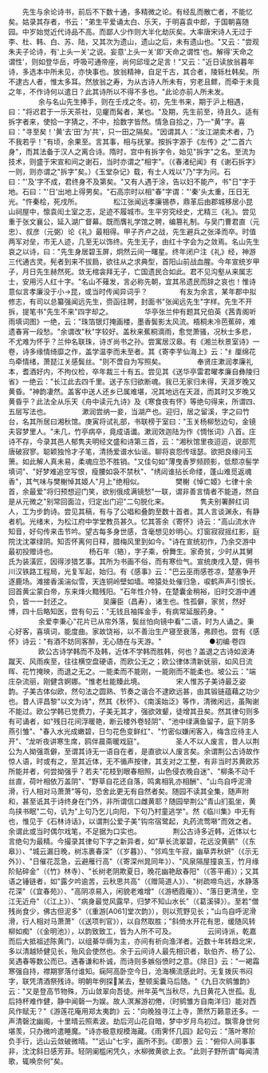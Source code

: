 <!-- { "loadSidebar": true } -->
　　先生与余论诗书，前后不下数十通，多精微之论。有经乱而散亡者，不能忆矣。姑录其存者，书云："弟生平爱诵太白、乐天，于明喜袁中郎，于国朝喜随园。中岁始觉近代诗品不高。而鄙人少作则大半化劫灰矣。大率唐宋诗人无过于李、杜、韩、白、苏、陆，又其次为遗山，遗山之后，未有遗山也。"又云："尝观朱夫子论诗，有'上头一关'之说。妄意'上头一关'即'天命之谓性'也。解得'天命之谓性'，则如登华岳，呼吸可通帝座，尚何邱垤之足言！"又云："近日读放翁暮年诗，多选本中所未见，亦快事也。放翁精神，自足千古，其合者，陵轹杜韩矣。所不逮古人者，惟太多耳。然放翁之寿，为从古诗人所未有，穷老且鳏，而牵于未竟之年，不作诗何以遣日？此其诗所以不得不多也。"此论亦前人所未发。
　　
　　余与名山先生捧手，则在壬戌之冬。初，先生书来，期于沪上相遇，曰："将迟君于一乐天茶社，见癯而髯者，某也。"及期，先生前至，待且久。适有拆字者来，使拾一字猜之，不中，拾数字皆然。情急自拾之，乃一"黄"字。喜曰："寻至矣！'黄'去'田'为'共'，只一田之隔矣。"因谓其人："汝江湖卖术者，乃不我若乎！"有顷，余果至。言其事，相与抚掌。按拆字源于《左传》之"二首六身"，而其法备于汉人之离合诗。隋时，宫中有拆字令，始见"拆字"之名。至流为技术，则盛于宋宣和间之谢石，当时亦谓之"相字"。（《春渚纪闻》有《谢石拆字》一则，则亦谓之"拆字"矣。）《玉堂杂记》载，有士人戏以"乃"字为问。石曰："'及'字不成，君终身不及第矣。"又有人遇于涂，告以妇不能产，书"日"字于地。石曰："'日'出地上得男矣。"石高宗时以相"春"字谓："'秦'头太重，压日无光。"忤秦桧，死戌所。
　　
　　松江张闻远孝廉锡恭，鼎革后由郡城移居小昆山祠屋中，懔袁闳土室之志，足迹不履城市。生平穷究经史，尤精三《礼》。尝见重于张文襄公，延入湖广督幕。既而膺礼学馆之聘，编篡礼制。与吴门曹君直（元忠）、叔彦（元弼）论《礼》最相得。甲子齐卢之战，先生避兵之张泽而卒。时值两军对垒，市无人迹，几至无以饰终。先生无子，由红十字会为之敛焉。名山先生哀之以诗，曰："先生身居碧玉屏，炯然云间一曙星。终年闭户注《礼》经，神游三代通古灵。髡者到来不拔扃，欲往从之求典型，首阳山前战血腥。今年宣统岁甲子，月日先生赫然死。敛无棺衾拜无子，亡国遗民合如此。君不见沟壑从来属志士，安用污人红十字。"名山不薙发，言必称先朝，宜其吊遗民而辞之哀也！惟诗意似言孝廉没于小→昆，或当时传闻异词乎？
　　
　　有友为余言，某年郡中拟修志，有司以总纂强闻远先生，赍函往聘，封面书"张闻远先生"字样。先生不开拆，提笔书"先生不来"四字却之。
　　
　　华亭张兰仲有题其兄伯英《茜青阁听雨填词图》一绝，云："珠箔银灯掩画楼，墨香鬓影太风流。梧桐未冷芭蕉碎，难遗春宵一段愁。"余谓改"秋"字较好。盖秋来蕉桐滴雨，愈觉萧骚，况秋士多悲，不尤难为怀乎？兰仲名联珠，诗ぎ尚书之孙。尝寓居汉皋。有《湘兰秋景室诗》一卷，诗多缘情绮靡之作，盖学温李而未至者。其《寄李芋仙海上》云："纟厘绵花鸟牵情绪，萧琵江关感鬓丝。"则不啻自为写照矣。
　　
　　奉贤庄漱润孝廉礼本，耆酒好内，不拘仪检，卒年裁三十有五。尝见其《送华亭雷君曜孝廉自彝陵归省》一绝云："长江此去四千里。送子东归欲断魂。我已无家归未得，天涯岁晚又黄昏。"神韵凄然。盖客中送人还乡已属难堪，况其地远在天涯，而其时又岁晚又黄昏乎？此法全从乐天《舟中读元九诗》及《寒食夜有怀》等绝句得来，所谓四、五层写法也。
　　
　　漱润尝纳一妾，当湖产也。迎归，居之留溪，字之曰竹台，名其所居曰湘秋馆。庚寅将试礼部，书联榜于室曰："玉关杨柳愁边句，金镜夫容梦里人。"未几，竹亭病卒，竟成语谶。漱润效迦陆为作《惆怅词》八首。庄诗不存，今录其邑人郁隽夫明经文盛和诗第三首，云："湘秋馆里夜迢迢，说部荒唐破寂寥。聪颖独怜才子笔，清扬爱谱水仙谣。聊将哀怨传瑶瑟。欲把良缘问玉箫。如此解人真未易，柔魂应恐不胜销。"又佳句如"薄曳香罗频顾影，低颓凉髻学填词"、"好梦难追空写恨，瘦腰如袅不禁秋"、"绣闼谁拈长命缕，蓬山难觅返魂香"，其气味与樊榭悼其姬人"月上"绝相似。
　　
　　樊榭《悼亡姬》七律十余首，余最爱"将归预想迎门笑，欲别俄成满镜愁"一联，谓非善言情者不能道，然自是从元微之"别常回面泣，归定出门迎"二句脱化来。
　　
　　隽夫别署醉红词人，工为步韵诗。尝见其稿，有与了公唱和叠韵至数十首者。其人言谈渊永，有静者机。光绪末，为松江府中学堂教员甚久。忆其答余《寄怀》诗云："高山流水许知音，好句传来击节吟。望古每多身世感，含毫想见妙明心。灯窗寂寂摇红影，庭院沈沈罩绿阴。知否怀离何日释，腊梅风里到如今。"诗在宣统初作，乃余交游中最初投赠诗也。
　　
　　杨石年（辂），字子乘，佾舞生。家奇贫，少时从其舅氏为装潢匠，因得涉猎艺事。其所为书画不俗，而有寒俭气。宣统庚戌入楚，佣书川汉铁路工程局，光复军起，始归。有《感事》云："巴云巫雨感苍凉，楚塞争开逐鹿场。滩接香溪湍似雪，天连铜岭壁如墙。啼猿处处催归急，唳鹤声声引恨长。回首黄尘蒙白帝，东来烽火黯残阳。"石年性介特，在楚囊金稍裕，旧时交游中逋负，皆一一封还之。
　　
　　吴廉臣（昌寿），诸生也。性孤僻，家贫，然好博，四十后略知医，尝有句云："无钱且袖挥金手，有病常延服药身。"
　　
　　余爱李秉心"花片已从帘外落，鬓丝怕向镜中看"二语，时为人诵之。秉心好客，喜填词，能度曲。家故饶裕，以不善治生产寝至衰落，弗顾也。尝有《感怀》诗云："有酒不妨同客醉，无心随在与天游。"
　　
　　
　　●初编·卷四
　　
　　欧公古诗学韩而不及韩，近体不学韩而胜韩，何也？盖退之古诗如波涛蹴天、风雨疾至，往往横空盘硬语，而欧公无之；欧公律体清新妩丽，如风日流晖、花竹掩映，而退之无之。一能柔而不能刚，一能刚而不能柔也。坡公云："端庄杂流丽，刚健含婀娜。"惟老杜能臻此境。
　　
　　宋人惟苏子美诗最乏姿韵。子美古体似欧，然句法之圆熟、节奏之谐合不逮欧远甚，由其锻链蕴藉之功少也。昔人评昌黎"以文为诗"，然其《秋怀》、《南溪始泛》等作，清微闲远，虽陶谢不能过。欧公学韩已觉费力，子美无其才，强欲效颦，徒增其丑矣。然其律句则多有可诵者，如"残日花间浮暖艳，断云楼外卷轻阴"、"池中绿满鱼留子，庭下阴多燕引雏"、"春入水光成嫩碧，日匀花色变鲜红"、"竹密似嫌闲客入，梅含应待主人开"、"龙听夜讲寒生席，鸥伴晨斋暖戏庭"。
　　
　　圣人不以人废言，昔人以荆公为人拗强乖僻，至谓其诗无一语自在者，是直欲以人废言矣。余谓荆公古诗故作惊人语，时或有之，至其近体，无不循声按律，其支对之工整，有非当时苏黄欧苏所能并者，何尝拗强乎？若夫"花枝到眼春相照，山色侵衣晚自迷"、"柳条不动千丝直，荷叶相依万盖阴"、"野草自花还自落，鸣禽相乳亦相酬"、"山鸟自呼泥滑滑，行人相对马萧萧"等句，恐舍此更无有自然者矣。随园不读其全集，随声附和，甚至诋其于诗终身在门外，非所谓信口雌黄耶？随园举荆公"青山扪虱坐，黄鸟挟书眠"二句，讥为"上句乃乞儿向阳，下句乃村童逃学"。然《临川集》中无有也，惟见于《石林诗话》，以谓荆公爱子美"钩帘宿鹭起，丸药流莺啭"而效之者。余谓此或当时偶尔戏笔，不足据为口实也。
　　
　　荆公古诗多近韩，近体以七言绝句为最精。今撮录其律句下字之新异者，如"草长流翠碧，花远没黄鹂"（《东皋》）、"城云漏日晚，树冻裹春深"（《岁暮》）、"邻鸡生午寂，幽草弄秋妍"（《示无外》）、"日催花蕊急，云避雁行高"（《寄深州晁同年》）、"风泉隔屋撞哀玉，竹月缘阶贴碎金"（《竹》林寺）、"长树老阴欺夏日，晚花幽艳敌春阳"（《答平甫》）；又其语之锤链者，如"露夕吟逾苦，云秋思共高"（《赠简道人》）、"树疏啼鸟远，水静落花深"（《宜春苑》）、"高阴凉易入，闲貌老难增"（《游栖霞庵》）、"落日更清坐，空江无近舟"（《江上》）、"病身最觉风露早，归梦不知山水长"（《葛溪驿》）。至若"僧残尚食少，佛古但泥多"（《重游[A061]堂次韵》），则以荒野见长；"山鸟自呼泥滑滑，行人相对马萧萧"（《送项判官》），以自然取胜；"斜倚水开花有思，缓随风转柳如痴"（《金明池》），以韵致致工，皆为人所不可及。
　　
　　云间诗派，乾嘉而后大抵祖述陈黄门，以组綦华缛为主，亦间有祈向渔洋者。近数十年转趋北宋，多以清越矫健见长，殆风会使然也。余于云间诗人最先相识者，耿伯齐、杨了公、吴遇春等数公而已。遇春谦和朴诚，而诗则多嫉俗愤时之意。《除日》云："一褐霜寒强自持，襟期寥落付谁知。痫阿高卧空今日，沧海横流感此时。无复拨灰书闷字，联凭清酒祭残诗。明朝年例探某去，整顿奚囊马后随。"《九日次鹓雏韵》云："又是登高节物殊，万山敛翠向吾徒。卅年英气当秋尽，九日黄花入世孤。乱后持杯难作健，静中闻磬一为娱。故人溟澥游初倦，（时鹓雏方自南洋归）能对西风作赋无？"《游莲花庵用郑太夷韵》云："向晚独寻江上寺，萧然万籁意还多。一声清磬沈幽阁，十里晴云照素波。劫后河山花自暗，梦中岁月鸟初过。飘零身世何堪羡，只办微吟遣睡魔。"诗亦极意规模海藏。《雨霁怀几园》起句云："落叶寒阶负手行，远山云敛破微晴。""远山"七宇，画所不到。《即景》云："俯仰人间事事非，沈沈斜日感芳菲。轻阴阑槛闲凭久，水柳微黄欲上衣。"此则子野所谓"每闻清歌，辄唤奈何"矣。
　　
